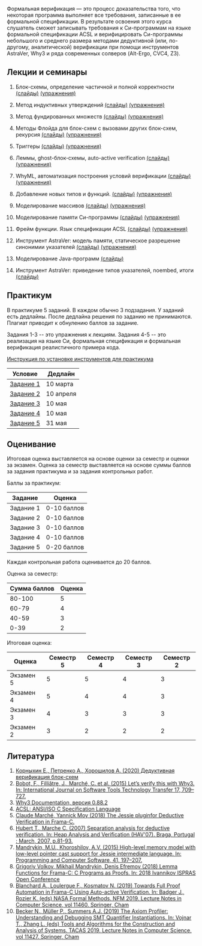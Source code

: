 Формальная верификация — это процесс
доказательства того, что некоторая
программа выполняет все требования,
записанные в ее формальной
спецификации. В результате освоения
этого курса слушатель сможет
записывать требования к Си-программам
на языке формальной спецификации ACSL
и верифицировать Си-программы
небольшого и среднего размера
методами дедуктивной (или, по-другому,
аналитической) верификации при помощи
инструментов AstraVer, Why3 и ряда
современных солверов (Alt-Ergo, CVC4,
Z3).

## Лекции и семинары

1. Блок-схемы, определение частичной
   и полной корректности
   [(слайды)](slides/basics/basics.pdf)
   [(упражнения)](exercises/x1.md)

2. Метод индуктивных утверждений
   [(слайды)](slides/floyd_partial/floyd_partial.pdf)
   [(упражнения)](exercises/x2.md)

3. Метод фундированных множеств
   [(слайды)](slides/floyd_term/floyd_term.pdf)
   [(упражнения)](exercises/x3.md)

4. Методы Флойда для блок-схем
   с вызовами других блок-схем, рекурсия
   [(слайды)](slides/floyd_calls/floyd_calls.pdf)
   [(упражнения)](exercises/x4.md)

5. Триггеры
   [(слайды)](slides/smt_triggers/smt_triggers.pdf)
   [(упражнения)](exercises/x5.md)

6. Леммы, ghost-блок-схемы,
   auto-active verification
   [(слайды)](slides/smt_lemmas/smt_lemmas.pdf)
   [(упражнения)](exercises/x6.md)

7. WhyML, автоматизация построения
   условий верификации
   [(слайды)](slides/smt_why3ml/smt_why3ml.pdf)
   [(упражнения)](exercises/x7.md)

8. Добавление новых типов и функций.
   [(слайды)](slides/smt_unintfn/smt_unintfn.pdf)
   [(упражнения)](exercises/x8.md)

9. Моделирование массивов
   [(слайды)](slides/jc_array/jc_array.pdf)
   [(упражнения)](exercises/x9.md)

10. Моделирование памяти Си-программы
   [(слайды)](slides/jc_memmodel/jc_memmodel.pdf)
   [(упражнения)](exercises/xA.md)

11. Фрейм функции. Язык спецификации ACSL
   [(слайды)](slides/acsl/acsl.pdf)
   [(упражнения)](exercises/xB.md)

12. Инструмент AstraVer: модель памяти,
   статическое разрешение синонимии указателей
   [(слайды)](slides/astraver1/astraver1.pdf)
   [(упражнения)](exercises/xC.md)

13. Моделирование Java-программ
   [(слайды)](slides/java/java.pdf)

14. Инструмент AstraVer: приведение типов
   указателей, noembed, итоги
   [(слайды)](slides/astraver2/astraver2.pdf)


## Практикум

В практикуме 5 заданий. В каждом обычно 3 подзадания.
У заданий есть дедлайны. После дедлайна решения
по заданию не принимаются. Плагиат приводит к обнулению
баллов за задание.

Задания 1-3 -- это упражнения к лекциям.
Задания 4-5 -- это реализация на языке Си,
формальная спецификация и формальная верификация
реалистичного примера кода.

[Инструкция по установке инструментов для практикума](https://forge.ispras.ru/projects/astraver/wiki)

Условие               | Дедлайн
--------------------- | -----------
[Задание 1](hw/b1.md) |   10 марта
[Задание 2](hw/b2.md) |   10 апреля
[Задание 3](hw/b3.md) |   10 мая
[Задание 4](hw/b4.md) |   10 мая
[Задание 5](hw/b5.md) |   31 мая

## Оценивание

Итоговая оценка выставляется на основе оценки
за семестр и оценки за экзамен.
Оценка за семестр выставляется
на основе суммы баллов за задания практикума
и за задания контрольных работ.

Баллы за практикум:

Задание   | Оценка
--------- | -----------
Задание 1 | 0-10 баллов
Задание 2 | 0-10 баллов
Задание 3 | 0-10 баллов
Задание 4 | 0-10 баллов
Задание 5 | 0-20 баллов

Каждая контрольная работа
оценивается до 20 баллов.

Оценка за семестр:

Сумма баллов | Оценка
------------ | ------
80-100       | 5
60-79        | 4
40-59        | 3
0-39         | 2


Итоговая оценка:


Оценка    | Семестр 5 | Семестр 4 | Семестр 3 | Семестр 2
--------- | --------- | --------- | --------- | ---------
Экзамен 5 |      5    |      5    |      4    |       3
Экзамен 4 |      5    |      4    |      4    |       3
Экзамен 3 |      4    |      3    |      3    |       3
Экзамен 2 |      3    |      2    |      2    |       2



## Литература

1. [Корныхин Е., Петренко А., Хорошилов А. (2020) Дедуктивная верификация блок-схем](floyd_book/Deductive-Verification-2020.pdf)
1. [Bobot, F., Filliâtre, J., Marché, C. et al. (2015) Let’s verify this with Why3. In: International Journal on Software Tools Technology Transfer 17, 709–727.](https://link.springer.com/article/10.1007/s10009-014-0314-5)
1. [Why3 Documentation, версия 0.88.2](https://web.archive.org/web/20171208230848/http://why3.lri.fr/manual.pdf)
1. [ACSL: ANSI/ISO C Specification Language](https://frama-c.com/download/acsl.pdf)
1. [Claude Marché, Yannick Moy (2018) The Jessie pluginfor Deductive Verification in Frama-C.](http://krakatoa.lri.fr/jessie.pdf)
1. [Hubert T., Marche C. (2007) Separation analysis for deductive verification. In: Heap Analysis and Verification (HAV'07). Braga, Portugal : March, 2007, p.81-93.](https://www.lri.fr/~marche/hubert07hav.pdf)
1. [Mandrykin, M.U., Khoroshilov, A.V. (2015) High-level memory model with low-level pointer cast support for Jessie intermediate language. In: Programming and Computer Software, 41, 197–207.](https://link.springer.com/article/10.1134%2FS0361768815040040)
1. [Grigoriy Volkov, Mikhail Mandrykin, Denis Efremov (2018) Lemma Functions for Frama-C: C Programs as Proofs. In: 2018 Ivannikov ISPRAS Open Conference](https://arxiv.org/abs/1811.05879)
1. [Blanchard A., Loulergue F., Kosmatov N. (2019) Towards Full Proof Automation in Frama-C Using Auto-active Verification. In: Badger J., Rozier K. (eds) NASA Formal Methods. NFM 2019. Lecture Notes in Computer Science, vol 11460. Springer, Cham](https://allan-blanchard.fr/publis/blk_nfm_2019.pdf)
1. [Becker N., Müller P., Summers A.J. (2019) The Axiom Profiler: Understanding and Debugging SMT Quantifier Instantiations. In: Vojnar T., Zhang L. (eds) Tools and Algorithms for the Construction and Analysis of Systems. TACAS 2019. Lecture Notes in Computer Science, vol 11427. Springer, Cham](https://link.springer.com/chapter/10.1007/978-3-030-17462-0_6)
